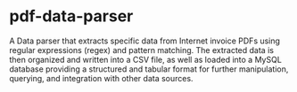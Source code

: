 # pdf-data-parser
A Data parser that extracts specific data from Internet invoice PDFs using regular expressions (regex) and pattern matching. The extracted data is then organized and written into a CSV file, as well as loaded into a MySQL database providing a structured and tabular format for further manipulation, querying, and integration with other data sources.

